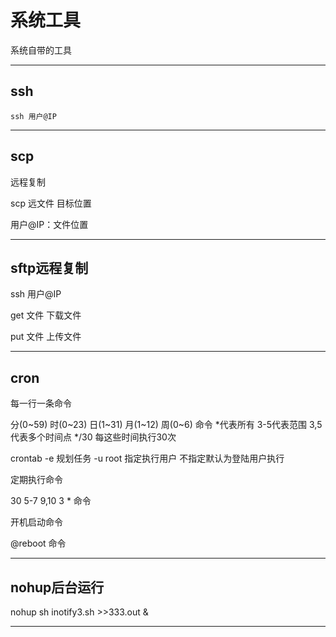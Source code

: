 # 系统工具

系统自带的工具

---
## ssh

```shell
ssh 用户@IP
```

---
## scp

远程复制

scp 远文件 目标位置

用户@IP：文件位置

---
## sftp远程复制

ssh 用户@IP

get 文件    下载文件

put 文件    上传文件

---
## cron

每一行一条命令

分(0~59) 时(0~23) 日(1~31) 月(1~12) 周(0~6) 命令
*代表所有    3-5代表范围    3,5代表多个时间点    */30 每这些时间执行30次

crontab -e    规划任务
    -u root    指定执行用户 不指定默认为登陆用户执行

定期执行命令

30 5-7 9,10 3 * 命令


开机启动命令

@reboot 命令

---
## nohup后台运行
nohup sh inotify3.sh >>333.out & 


---







